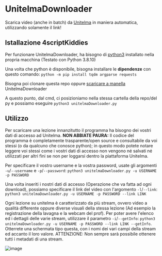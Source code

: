 # UnitelmaDownloader

Scarica video (anche in batch) da [Unitelma](https://www.unitelmasapienza.it/) in maniera automatica, utilizzando solamente il link!

## Istallazione 4scriptKiddies

Per funzionare UnitelmaDownloader, ha bisogno di [python3](https://www.python.org/downloads/) installato nella propria macchina (Testato con Python 3.8.10)

Una volta che python è disponibile, bisogna installare le **dipendenze** con questo comando: `python -m pip install tqdm argparse requests`

Bisogna poi clonare questa repo oppure [scaricare a manella](https://raw.githubusercontent.com/stranck/UnitelmaDownloader/main/unitelmaDownloader.py) UnitelmaDownloader

A questo punto, dal cmd, ci posizioniamo nella stessa cartella della repo/del py e possiamo eseguire `python3 unitelmaDownloader.py`

## Utilizzo

Per scaricare una lezione innanzitutto il programma ha bisogno dei vostri dati di accesso ad Unitelma. **NON ABBIATE PAURA:** Il codice del programma è completamente trasparente/open source e consultabile da voi stessi (o da qualcuno che conosce python); in questo modo potete notare leggere voi stessi come i vostri dati di accesso non vengono né salvati né utilizzati per altri fini se non per loggarsi dentro la piattaforma Unitelma.

Per specificare il vostro username e la vostra password, usate gli argomenti `-u`/`--username` e `-p`/`--password`: `python3 unitelmaDownloader.py -u USERNAME -p PASSWORD`

Una volta inseriti i nostri dati di accesso (Operazione che va fatta ad ogni download), possiamo specificare il link del video con l'argomento `-l`/`--link`: `python3 unitelmaDownloader.py -u USERNAME -p PASSWORD --link LINK`

Ogni lezione su unitelma è caratterizzato da più stream, ovvero video a qualità differente oppure diverse visuali della stessa lezione (Ad esempio la registrazione della lavagna e la webcam del prof). Per poter avere l'elenco ed i dettagli delle varie stream, utilizzare il parametro `-i`/`--getInfo`: `python3 unitelmaDownloader.py -u USERNAME -p PASSWORD --link LINK --getInfo`. Otterrete una schermata tipo questa, con i nomi dei vari campi della stream ed accanto il loro valore. ATTENZIONE: Non sempre sarà possibile ottenere tutti i metadati di una stream.

![image](https://user-images.githubusercontent.com/16164827/145217845-2dd92bdc-ca8d-4a4b-bc41-041422859a5f.png)

